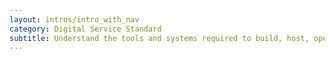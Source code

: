 ```yaml
---
layout: intros/intro_with_nav
category: Digital Service Standard
subtitle: Understand the tools and systems required to build, host, operate and measure the service and how to adopt, adapt or procure them.
---
```

